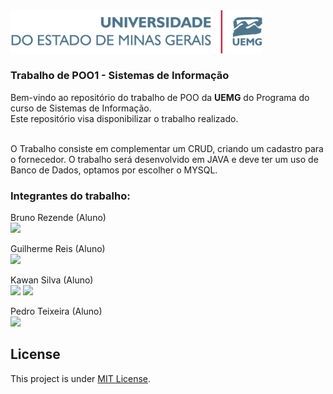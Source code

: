  <img width=80% src="https://github.com/PedroTeixeira027/CRUD-POO1/blob/main/Arquivos%20do%20Projeto/LOGOMARCA_UEMG_Horizontal.png"/>

### Trabalho de POO1 - Sistemas de Informação

Bem-vindo ao repositório do trabalho de POO da **UEMG** do Programa do curso de Sistemas de Informação. <br>
Este repositório visa disponibilizar o trabalho realizado. <br> <br>

O Trabalho consiste em complementar um CRUD, criando um cadastro para o fornecedor. O trabalho será desenvolvido em JAVA e deve ter um uso de Banco de Dados, optamos por escolher o MYSQL.

### Integrantes do trabalho:

Bruno Rezende (Aluno) <br>
<a href="https://www.linkedin.com/in/bruno-rezende-758618234/" target="_blank"><img src="https://img.shields.io/badge/-LinkedIn-%230077B5?style=for-the-badge&logo=linkedin&logoColor=white" target="_blank"></a> 

Guilherme Reis (Aluno) <br>
<a href="https://www.linkedin.com/in/guilherme-reis-pereira/" target="_blank"><img src="https://img.shields.io/badge/-LinkedIn-%230077B5?style=for-the-badge&logo=linkedin&logoColor=white" target="_blank"></a> 

Kawan Silva (Aluno) <br>
<a href="https://www.linkedin.com/in/kawansilva29" target="_blank"><img src="https://img.shields.io/badge/-LinkedIn-%230077B5?style=for-the-badge&logo=linkedin&logoColor=white" target="_blank"></a>
<a href="https://kwnsilva.me" target="_blank"><img src="https://img.shields.io/badge/Visit-my_site-purple"></a>

Pedro Teixeira (Aluno) <br>
<a href="https://www.linkedin.com/in/pedro-teixeira-3534a3268/" target="_blank"><img src="https://img.shields.io/badge/-LinkedIn-%230077B5?style=for-the-badge&logo=linkedin&logoColor=white" target="_blank"></a> 


## License
This project is under [MIT License](./LICENSE).
